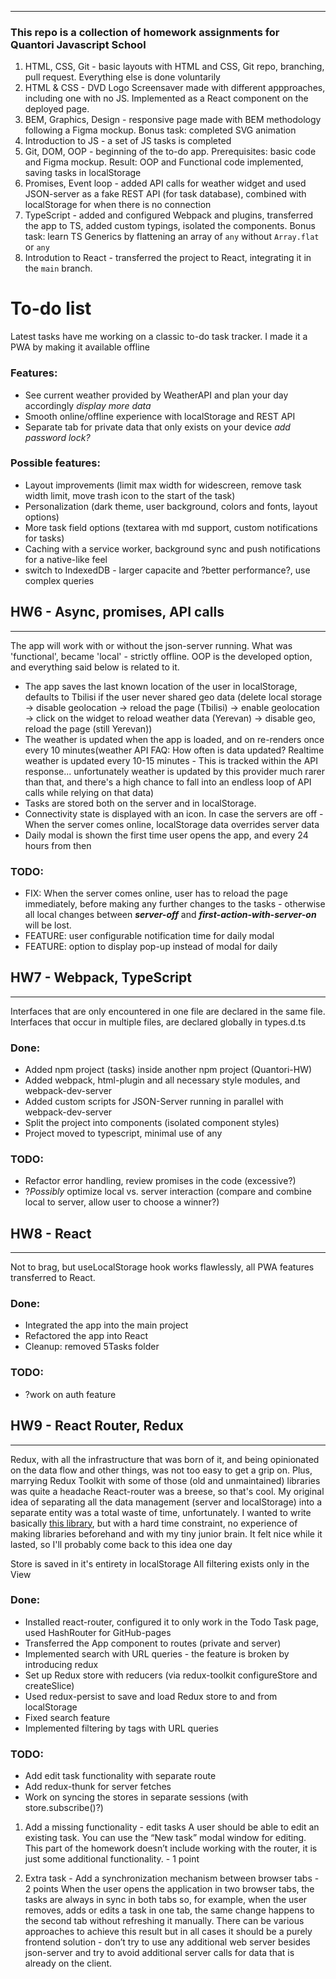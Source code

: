 
----------------
###  This repo is a collection of homework assignments for Quantori Javascript School

1. HTML, CSS, Git - basic layouts with HTML and CSS, Git repo, branching, pull request. Everything else is done voluntarily
2. HTML & CSS - DVD Logo Screensaver made with different appproaches, including one with no JS. Implemented as a React component on the deployed page.
3. BEM, Graphics, Design - responsive page made with BEM methodology following a Figma mockup. Bonus task: completed SVG animation
4. Introduction to JS - a set of JS tasks is completed
5. Git, DOM, OOP - beginning of the to-do app. Prerequisites: basic code and Figma mockup. Result: OOP and Functional code implemented, saving tasks in localStorage
6. Promises, Event loop - added API calls for weather widget and used JSON-server as a fake REST API (for task database), combined with localStorage for when there is no connection
7. TypeScript - added and configured Webpack and plugins, transferred the app to TS, added custom typings, isolated the components. Bonus task: learn TS Generics by flattening an array of `any` without `Array.flat` or `any`
8. Introdution to React - transferred the project to React, integrating it in the `main` branch.

# To-do list
Latest tasks have me working on a classic to-do task tracker. I made it a PWA by making it available offline
### Features:

* See current weather provided by WeatherAPI and plan your day accordingly *display more data*
* Smooth online/offline experience with localStorage and REST API
* Separate tab for private data that only exists on your device *add password lock?*

### Possible features:
* Layout improvements (limit max width for widescreen, remove task width limit, move trash icon to the start of the task)
* Personalization (dark theme, user background, colors and fonts, layout options)
* More task field options (textarea with md support, custom notifications for tasks)
* Caching with a service worker, background sync and push notifications for a native-like feel
* switch to IndexedDB - larger capacite and ?better performance?, use complex queries
## HW6 - Async, promises, API calls
-------------------------------

The app will work with or without the json-server running. What was 'functional', became 'local' - strictly offline. OOP is the developed option, and everything said below is related to it.

* The app saves the last known location of the user in localStorage, defaults to Tbilisi if the user never shared geo data (delete local storage -> disable geolocation -> reload the page (Tbilisi) -> enable geolocation -> click on the widget to reload weather data (Yerevan) -> disable geo, reload the page (still Yerevan))
* The weather is updated when the app is loaded, and on re-renders once every 10 minutes(weather API FAQ: How often is data updated? Realtime weather is updated every 10-15 minutes - This is tracked within the API response... unfortunately  weather is updated by this provider much rarer than that, and there's a high chance to fall into an endless loop of API calls while relying on that data)
* Tasks are stored both on the server and in localStorage.
* Connectivity state is displayed with an icon. In case the servers are off - When the server comes online, localStorage data overrides server data
* Daily modal is shown the first time user opens the app, and every 24 hours from then

### TODO:
* FIX: When the server comes online, user has to reload the page immediately, before making any further changes to the tasks - otherwise all local changes between __*server-off*__ and __*first-action-with-server-on*__ will be lost.
* FEATURE: user configurable notification time for daily modal
* FEATURE: option to display pop-up instead of modal for daily

## HW7 - Webpack, TypeScript
-------------------------------

Interfaces that are only encountered in one file are declared in the same file. Interfaces that occur in multiple files, are declared globally in types.d.ts

### Done:
* Added npm project (tasks) inside another npm project (Quantori-HW)
* Added webpack, html-plugin and all necessary style modules, and webpack-dev-server
* Added custom scripts for JSON-Server running in parallel with webpack-dev-server
* Split the project into components (isolated component styles)
* Project moved to typescript, minimal use of any

### TODO:
* Refactor error handling, review promises in the code (excessive?)
* ?*Possibly* optimize local vs. server interaction (compare and combine local to server, allow user to choose a winner?)

## HW8 - React
-----------------------
Not to brag, but useLocalStorage hook works flawlessly, all PWA features transferred to React.
### Done:
* Integrated the app into the main project
* Refactored the app into React
* Cleanup: removed 5Tasks folder
### TODO:
* ?work on auth feature

## HW9 - React Router, Redux
-------------------------
Redux, with all the infrastructure that was born of it, and being opinionated on the data flow and other things, was not too easy to get a grip on. Plus, marrying Redux Toolkit with some of those (old and unmaintained) libraries was quite a headache
React-router was a breese, so that's cool.
My original idea of separating all the data management (server and localStorage) into a separate entity was a total waste of time, unfortunately. I wanted to write basically [this library](https://www.npmjs.com/package/redux-offline), but with a hard time constraint, no experience of making libraries beforehand and with my tiny junior brain. It felt nice while it lasted, so I'll probably come back to this idea one day

Store is saved in it's entirety in localStorage
All filtering exists only in the View
### Done:
* Installed react-router, configured it to only work in the Todo Task page, used HashRouter for GitHub-pages
* Transferred the App component to routes (private and server)
* Implemented search with URL queries - the feature is broken by introducing redux
* Set up Redux store with reducers (via redux-toolkit configureStore and createSlice)
* Used redux-persist to save and load Redux store to and from localStorage
* Fixed search feature
* Implemented filtering by tags with URL queries
### TODO:
* Add edit task functionality with separate route
* Add redux-thunk for server fetches
* Work on syncing the stores in separate sessions (with store.subscribe()?)

1. Add a missing functionality - edit tasks
A user should be able to edit an existing task. You can use the “New task” modal window for editing. This part of the homework doesn’t include working with the router, it is just some additional functionality. - 1 point

4. Extra task - Add a synchronization mechanism between browser tabs - 2 points
When the user opens the application in two browser tabs, the tasks are always in sync in both tabs so, for example, when the user removes, adds or edits a task in one tab, the same change happens to the second tab without refreshing it manually.
There can be various approaches to achieve this result but in all cases it should be a purely frontend solution - don’t try to use any additional web server besides json-server and try to avoid additional server calls for data that is already on the client.
